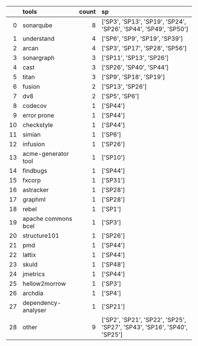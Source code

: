 |    | tools               |   count | sp                                                                      |
|---:|:--------------------|--------:|:------------------------------------------------------------------------|
|  0 | sonarqube           |       8 | ['SP3', 'SP13', 'SP19', 'SP24', 'SP26', 'SP44', 'SP49', 'SP50']         |
|  1 | understand          |       4 | ['SP6', 'SP9', 'SP19', 'SP39']                                          |
|  2 | arcan               |       4 | ['SP3', 'SP17', 'SP28', 'SP56']                                         |
|  3 | sonargraph          |       3 | ['SP11', 'SP13', 'SP26']                                                |
|  4 | cast                |       3 | ['SP26', 'SP40', 'SP44']                                                |
|  5 | titan               |       3 | ['SP9', 'SP18', 'SP19']                                                 |
|  6 | fusion              |       2 | ['SP13', 'SP26']                                                        |
|  7 | dv8                 |       2 | ['SP5', 'SP6']                                                          |
|  8 | codecov             |       1 | ['SP44']                                                                |
|  9 | error prone         |       1 | ['SP44']                                                                |
| 10 | checkstyle          |       1 | ['SP44']                                                                |
| 11 | simian              |       1 | ['SP6']                                                                 |
| 12 | infusion            |       1 | ['SP26']                                                                |
| 13 | acme-generator tool |       1 | ['SP10']                                                                |
| 14 | findbugs            |       1 | ['SP44']                                                                |
| 15 | fxcorp              |       1 | ['SP31']                                                                |
| 16 | astracker           |       1 | ['SP28']                                                                |
| 17 | graphml             |       1 | ['SP28']                                                                |
| 18 | rebel               |       1 | ['SP1']                                                                 |
| 19 | apache commons bcel |       1 | ['SP3']                                                                 |
| 20 | structure101        |       1 | ['SP26']                                                                |
| 21 | pmd                 |       1 | ['SP44']                                                                |
| 22 | lattix              |       1 | ['SP44']                                                                |
| 23 | skuld               |       1 | ['SP48']                                                                |
| 24 | jmetrics            |       1 | ['SP44']                                                                |
| 25 | hellow2morrow       |       1 | ['SP3']                                                                 |
| 26 | archdia             |       1 | ['SP4']                                                                 |
| 27 | dependency-analyser |       1 | ['SP21']                                                                |
| 28 | other               |       9 | ['SP2', 'SP21', 'SP22', 'SP25', 'SP27', 'SP43', 'SP16', 'SP40', 'SP25'] |